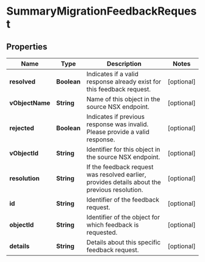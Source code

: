 # SummaryMigrationFeedbackRequest

## Properties
Name | Type | Description | Notes
------------ | ------------- | ------------- | -------------
**resolved** | **Boolean** | Indicates if a valid response already exist for this feedback request. |  [optional]
**vObjectName** | **String** | Name of this object in the source NSX endpoint. |  [optional]
**rejected** | **Boolean** | Indicates if previous response was invalid. Please provide a valid response. |  [optional]
**vObjectId** | **String** | Identifier for this object in the source NSX endpoint. |  [optional]
**resolution** | **String** | If the feedback request was resolved earlier, provides details about the previous resolution. |  [optional]
**id** | **String** | Identifier of the feedback request. |  [optional]
**objectId** | **String** | Identifier of the object for which feedback is requested. |  [optional]
**details** | **String** | Details about this specific feedback request. |  [optional]
